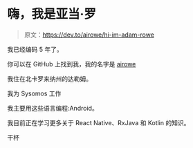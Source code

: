 # 嗨，我是亚当·罗

> 原文：<https://dev.to/airowe/hi-im-adam-rowe>

我已经编码 5 年了。

你可以在 GitHub 上找到我，我的名字是 [airowe](https://github.com/airowe)

我住在北卡罗来纳州的达勒姆。

我为 Sysomos 工作

我主要用这些语言编程:Android。

我目前正在学习更多关于 React Native、RxJava 和 Kotlin 的知识。

干杯